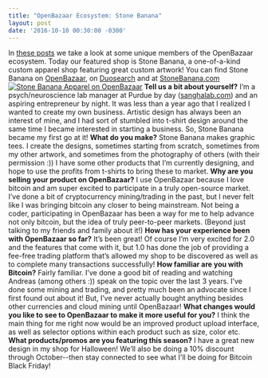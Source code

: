```yaml
---
title: "OpenBazaar Ecosystem: Stone Banana" 
layout: post
date: '2016-10-10 00:30:00 -0300'
---
```

        
In [these posts](Screen-Shot-2016-10-10-at-3.24.45-PM.png) we take a look at some unique members of the OpenBazaar ecosystem. Today our featured shop is Stone Banana, a one-of-a-kind custom apparel shop featuring great custom artwork! You can find Stone Banana on [OpenBazaar](ob://2399837001df1701983afee9effee609b1e5fb83), on [Duosearch](https://duosear.ch/@stonebanana) and at [StoneBanana.com](https://www.stonebanana.com/) [![Stone Banana Apparel on OpenBazaar](https://blog.openbazaar.org/wp-content/uploads/2016/10/Screen-Shot-2016-10-10-at-3.24.45-PM-1024x745.png)](https://blog.openbazaar.org/wp-content/uploads/2016/10/Screen-Shot-2016-10-10-at-3.24.45-PM.png) **Tell us a bit about yourself?** I’m a psych/neuroscience lab manager at Purdue by day ([sanghalab.com](http://sanghalab.com)) and an aspiring entrepreneur by night. It was less than a year ago that I realized I wanted to create my own business. Artistic design has always been an interest of mine, and I had sort of stumbled into t-shirt design around the same time I became interested in starting a business. So, Stone Banana became my first go at it! **What do you make?** Stone Banana makes graphic tees. I create the designs, sometimes starting from scratch, sometimes from my other artwork, and sometimes from the photography of others (with their permission :)) I have some other products that I’m currently designing, and hope to use the profits from t-shirts to bring these to market. **Why are you selling your product on OpenBazaar?** I use OpenBazaar because I love bitcoin and am super excited to participate in a truly open-source market. I’ve done a bit of cryptocurrency mining/trading in the past, but I never felt like I was bringing bitcoin any closer to being mainstream. Not being a coder, participating in OpenBazaar has been a way for me to help advance not only bitcoin, but the idea of truly peer-to-peer markets. (Beyond just talking to my friends and family about it!) **How has your experience been with OpenBazaar so far?** It’s been great! Of course I’m very excited for 2.0 and the features that come with it, but 1.0 has done the job of providing a fee-free trading platform that’s allowed my shop to be discovered as well as to complete many transactions successfully! **How familiar are you with Bitcoin?** Fairly familiar. I’ve done a good bit of reading and watching Andreas (among others :)) speak on the topic over the last 3 years. I’ve done some mining and trading, and pretty much been an advocate since I first found out about it! But, I’ve never actually bought anything besides other currencies and cloud mining until OpenBazaar! **What changes would you like to see to OpenBazaar to make it more useful for you?** I think the main thing for me right now would be an improved product upload interface, as well as selector options within each product such as size, color etc. **What products/promos are you featuring this season?** I have a great new design in my shop for Halloween! We’ll also be doing a 10% discount through October--then stay connected to see what I'll be doing for Bitcoin Black Friday!